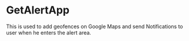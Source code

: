 # GetAlertApp
This is used to add geofences on Google Maps and send Notifications to user when he enters the alert area.
